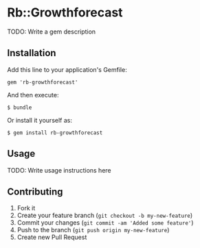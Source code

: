 # Rb::Growthforecast

TODO: Write a gem description

## Installation

Add this line to your application's Gemfile:

    gem 'rb-growthforecast'

And then execute:

    $ bundle

Or install it yourself as:

    $ gem install rb-growthforecast

## Usage

TODO: Write usage instructions here

## Contributing

1. Fork it
2. Create your feature branch (`git checkout -b my-new-feature`)
3. Commit your changes (`git commit -am 'Added some feature'`)
4. Push to the branch (`git push origin my-new-feature`)
5. Create new Pull Request
